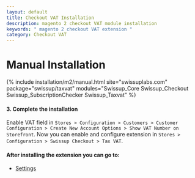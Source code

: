 ```yaml
---
layout: default
title: Checkout VAT Installation
description: magento 2 checkout VAT module installation
keywords: " magento 2 checkout VAT extension "
category: Checkout VAT
---
```


# Manual Installation

{% include installation/m2/manual.html site="swissuplabs.com" package="swissup/taxvat" modules="Swissup_Core Swissup_Checkout Swissup_SubscriptionChecker Swissup_Taxvat" %}

#### 3. Complete the installation

Enable VAT field in `Stores > Configuration > Customers > Customer Configuration > Create New Account Options > Show VAT Number on Storefront`. Now you can enable and configure extension in `Stores > Configuration > Swissup Checkout > Tax VAT`.

#### After installing the extension you can go to:

* [Settings][settings]

[settings]: /m2/extensions/taxvat/#settings